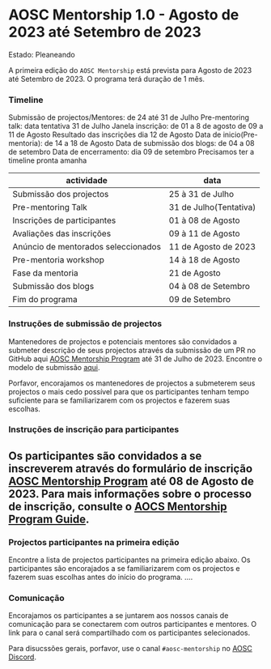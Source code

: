 # AOSC Mentorship 1.0 - Agosto de 2023 até Setembro de 2023

Estado: Pleaneando

A primeira edição do `AOSC Mentorship` está prevista para Agosto de 2023 até Setembro de 2023.
O programa terá duração de 1 mês.

### Timeline

Submissão de projectos/Mentores: de 24 até 31 de Julho
Pre-mentoring talk: data tentativa 31 de Julho
Janela inscrição: de 01 a 8 de agosto
 de 09 a 11 de Agosto
Resultado das inscrições dia 12 de Agosto
Data de inicio(Pre-mentoria):  de 14 a 18 de Agosto
Data de submissão dos blogs: de 04 a 08 de setembro
Data de encerramento: dia 09 de setembro
Precisamos ter a timeline pronta amanha

| actividade | data |
| --- | --- |   
| Submissão dos projectos | 25 à 31 de Julho |
| Pre-mentoring Talk | 31 de Julho(Tentativa) |
| Inscrições de participantes | 01 à 08 de Agosto |
| Avaliações das inscrições | 09 à 11 de Agosto |
| Anúncio de mentorados seleccionados | 11 de Agosto de 2023 |
| Pre-mentoria workshop | 14 à 18 de Agosto |
| Fase da mentoria | 21 de Agosto |
| Submissão dos blogs | 04 à 08 de Setembro |
| Fim do programa | 09 de Setembro |


### Instruções de submissão de projectos

Mantenedores de projectos e potenciais mentores são convidados a submeter descrição de seus projectos através da submissão de um PR no GitHub aqui [AOSC Mentorship Program]() até 31 de Julho de 2023. Encontre o modelo de submissão [aqui](./project-submission-template.md).

Porfavor, encorajamos os mantenedores de projectos a submeterem seus projectos o mais cedo possível para que os participantes tenham tempo suficiente para se familiarizarem com os projectos e fazerem suas escolhas.

### Instruções de inscrição para participantes

Os participantes são convidados a se inscreverem através do formulário de inscrição [AOSC Mentorship Program]() até 08 de Agosto de 2023. Para mais informações sobre o processo de inscrição, consulte o [AOCS Mentorship Program Guide]().
---

### Projectos participantes na primeira edição

Encontre a lista de projectos participantes na primeira edição abaixo. Os participantes são encorajados a se familiarizarem com os projectos e fazerem suas escolhas antes do início do programa.
....

### Comunicação

Encorajamos os participantes a se juntarem aos nossos canais de comunicação para se conectarem com outros participantes e mentores. O link para o canal será compartilhado com os participantes selecionados.

Para disucssões gerais, porfavor, use o canal `#aosc-mentorship` no [AOSC Discord](https://discord.gg/tuUDNdRzvze).